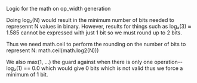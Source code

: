 Logic for the math on op_width generation

Doing log₂(N) would result in the minimum number of bits needed to 
represennt N values in binary. However, results for things such as
log₂(3) ≈ 1.585 cannot be expressed with just 1 bit so we must round up to 2 bits. 

Thus we need math.ceil to perform the rounding on the number of bits to represent N:
                        math.ceil(math.log2(N)))

We also max(1, ...) the guard against when there is only one operation--log₂(1) == 0.0 which would give 0 bits which is not valid thus we force a minimum of 1 bit. 